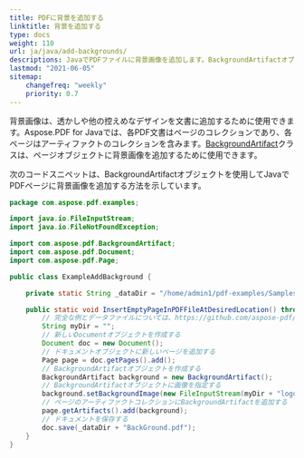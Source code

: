 ```yaml
---
title: PDFに背景を追加する
linktitle: 背景を追加する
type: docs
weight: 110
url: ja/java/add-backgrounds/
descriptions: JavaでPDFファイルに背景画像を追加します。BackgroundArtifactオブジェクトを使用します。
lastmod: "2021-06-05"
sitemap:
    changefreq: "weekly"
    priority: 0.7
---
```


背景画像は、透かしや他の控えめなデザインを文書に追加するために使用できます。Aspose.PDF for Javaでは、各PDF文書はページのコレクションであり、各ページはアーティファクトのコレクションを含みます。[BackgroundArtifact](https://reference.aspose.com/pdf/java/com.aspose.pdf/BackgroundArtifact)クラスは、ページオブジェクトに背景画像を追加するために使用できます。

次のコードスニペットは、BackgroundArtifactオブジェクトを使用してJavaでPDFページに背景画像を追加する方法を示しています。

```java
package com.aspose.pdf.examples;

import java.io.FileInputStream;
import java.io.FileNotFoundException;

import com.aspose.pdf.BackgroundArtifact;
import com.aspose.pdf.Document;
import com.aspose.pdf.Page;

public class ExampleAddBackground {

    private static String _dataDir = "/home/admin1/pdf-examples/Samples/";

    public static void InsertEmptyPageInPDFFileAtDesiredLocation() throws FileNotFoundException {
        // 完全な例とデータファイルについては、https://github.com/aspose-pdf/Aspose.Pdf-for-Javaをご覧ください
        String myDir = "";
        // 新しいDocumentオブジェクトを作成する
        Document doc = new Document();
        // ドキュメントオブジェクトに新しいページを追加する
        Page page = doc.getPages().add();
        // BackgroundArtifactオブジェクトを作成する
        BackgroundArtifact background = new BackgroundArtifact();
        // BackgroundArtifactオブジェクトに画像を指定する
        background.setBackgroundImage(new FileInputStream(myDir + "logo.png"));
        // ページのアーティファクトコレクションにBackgroundArtifactを追加する
        page.getArtifacts().add(background);
        // ドキュメントを保存する
        doc.save(_dataDir + "BackGround.pdf");
    }
}
```